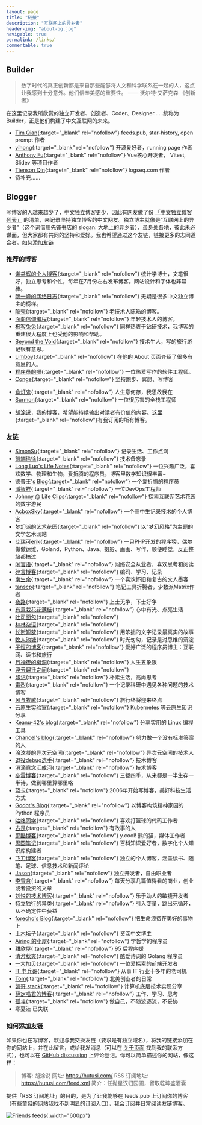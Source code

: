 ```yaml
---
layout: page
title: "链接"
description: "互联网上的异乡者"
header-img: "about-bg.jpg"
navigable: true
permalink: /links/
commentable: true
---
```


## Builder

> 数字时代的真正创新都是来自那些能够将人文和科学联系在一起的人，这点让我感到十分意外。他们信奉美感的重要性。
> —— 沃尔特·艾萨克森 《创新者》

在这里记录我所欣赏的独立开发者、创造者、Coder、Designer……统称为Builder，正是他们构建了中文互联网的未来。

- [Tim Qian](https://timqian.com/){:target="\_blank" rel="nofollow"} feeds.pub, star-history, open prompt 作者
- [yihong](https://github.com/yihong0618){:target="\_blank" rel="nofollow"} 开源爱好者，running page 作者
- [Anthony Fu](https://antfu.me/){:target="\_blank" rel="nofollow"} Vue核心开发者， Vitest, Slidev 等项目作者
- [Tienson Qin](https://github.com/tiensonqin){:target="\_blank" rel="nofollow"} logseq.com 作者
- 待补充……

## Blogger

写博客的人越来越少了，中文独立博客更少，因此有网友做了份 [「中文独立博客列表」](https://github.com/timqian/chinese-independent-blogs) 的清单，来记录坚持独立博客的中文网友。独立博主就像是“互联网上的异乡者”（这个词借用先锋书店的 slogan: 大地上的异乡者），虽身处各地，彼此未必谋面，但大家都有共同的坚持和爱好。我也希望通过这个友链，链接更多的志同道合者。[如何添加友链](/links/#如何添加友链)

### 推荐的博客

- [谢益辉的个人博客](https://yihui.org/){:target="\_blank" rel="nofollow"} 统计学博士，文笔很好，独立思考和个性，每年在7月份左右发布博客。网站设计和字体也非常棒。
- [阮一峰的网络日志](http://www.ruanyifeng.com/blog/){:target="\_blank" rel="nofollow"} 无疑是很多中文独立博主的榜样。
- [酷壳](https://coolshell.cn/){:target="\_blank" rel="nofollow"} 老技术人陈皓的博客。
- [面向信仰编程](https://draveness.me/){:target="\_blank" rel="nofollow"} 年轻技术人的博客。
- [极客兔兔](https://geektutu.com/){:target="\_blank" rel="nofollow"} 同样热衷于钻研技术，我博客的重建很大程度上也受他的影响和帮助。
- [Beyond the Void](https://byvoid.com/){:target="\_blank" rel="nofollow"} 技术牛人，写的旅行游记很有意思。
- [Limboy](https://limboy.me/){:target="\_blank" rel="nofollow"} 在他的 About 页面介绍了很多有意思的人。
- [程序员的喵](https://catcoding.me/){:target="\_blank" rel="nofollow"} 一位热爱写作的软件工程师。
- [Conge](https://conge.github.io/){:target="\_blank" rel="nofollow"} 坚持跑步、冥想、写博客

* [食灯鬼](https://shidenggui.com/){:target="\_blank" rel="nofollow"} 人生意何存，我思故我在
* [Surmon](https://surmon.me){:target="\_blank" rel="nofollow"} 一位很厉害的全栈工程师

- [胡涂说](https://hutusi.com/)，我的博客，希望能持续输出对读者有价值的内容。[这里](https://feeds.pub/hutusi){:target="\_blank" rel="nofollow"}有我订阅的所有博客。

### 友链

- [SimonSu](https://simonsu.cn/){:target="\_blank" rel="nofollow"} 记录生活、工作点滴
- [前端徐徐](https://taotaoxu.com/){:target="\_blank" rel="nofollow"} 技术备忘录
- [Long Luo's Life Notes](https://www.longluo.me/){:target="\_blank" rel="nofollow"} 一位兴趣广泛，喜欢数学、物理和生物，爱折腾的程序员，博客里数学知识很丰富~
- [德普王's Blog](https://depp.wang){:target="\_blank" rel="nofollow"} 一个爱折腾的程序员
- [潘智祥](https://panzhixiang.cn/){:target="\_blank" rel="nofollow"} 一位DevOps工程师
- [Johnny @ Life Clips](https://dwith.com/){:target="\_blank" rel="nofollow"} 探索互联网艺术花园的数字游民
- [AcboxSky](https://index.acbox.lol/){:target="\_blank" rel="nofollow"} 一个高中生记录技术的个人博客
- [梦幻派的艺术花园](https://zeriy.art/){:target="\_blank" rel="nofollow"} 以“梦幻风格”为主题的文学艺术网站
- [艾瑞可erik](https://erik.xyz/){:target="\_blank" rel="nofollow"} 一只PHP开发的程序猿，偶尔做做运维、Goland、Python、Java、摄影、画画、写作、顺便睡觉，反正整站都搞过
- [闲言语](https://ret2neo.cn/){:target="\_blank" rel="nofollow"} 网络安全从业者，喜欢思考和阅读
- [碎言博客](https://suiyan.cc/){:target="\_blank" rel="nofollow"} 编码、学习、记录
- [南生余](https://www.chenii.com/){:target="\_blank" rel="nofollow"} 一个喜欢怀旧和复古的文人墨客
- [tanscp](https://tanscp.com/){:target="\_blank" rel="nofollow"} 笔记工具折腾者，少数派Matrix作者
- [夜路](https://emmm.space/){:target="\_blank" rel="nofollow"} 上士无争，下士好争
- [有意栽花花满枝](https://blog.hjroyal.top){:target="\_blank" rel="nofollow"} 心中有光、点亮生活
- [吐司面包](https://toast.pub){:target="\_blank" rel="nofollow"}
- [林林杂语](https://www.xiaozonglin.cn/){:target="\_blank" rel="nofollow"}
- [长街短梦](https://wangyunzi.com/){:target="\_blank" rel="nofollow"} 用笨拙的文字记录最真实的故事
- [牧人池塘](https://dbanote.com){:target="\_blank" rel="nofollow"} 时光匆匆，记录是对思维的沉淀
- [子恒的博客](https://chestnutheng.cn/){:target="\_blank" rel="nofollow"} 爱好广泛的程序员博主：互联网、读书和旅行
- [月神夜的树洞](http://www.zounuo.cc/){:target="\_blank" rel="nofollow"} 人生五象限
- [浮云翩迁之间](https://blognas.hwb0307.com){:target="\_blank" rel="nofollow"}
- [印记](https://yinji.org/){:target="\_blank" rel="nofollow"} 朴素生活，高尚思考
- [雷烈](https://leilie.top){:target="\_blank" rel="nofollow"} 一个记录科研中遇见各种问题的技术博客
- [风与牧歌](https://blog.besscroft.com){:target="\_blank" rel="nofollow"} 旅行终将迎来终点
- [云原生实验室](https://icloudnative.io){:target="\_blank" rel="nofollow"} Kubernetes 等云原生知识分享
- [Keanu-42's blog](https://keanu-42.cn/){:target="\_blank" rel="nofollow"} 分享实用的 Linux 编程工具
- [Chancel's blog](https://www.chancel.me){:target="\_blank" rel="nofollow"} 努力做一个没有标准答案的人
- [泠泫凝的异次元空间](https://lxnchan.cn){:target="\_blank" rel="nofollow"} 异次元空间的技术人
- [退役debug选手](http://www.debuglive.cn/){:target="\_blank" rel="nofollow"} 技术博客
- [涓滴意念汇成河](http://www.zahui.top/){:target="\_blank" rel="nofollow"} 技术博客
- [冬雷博客](https://www.idonglei.com/){:target="\_blank" rel="nofollow"} 三餐四季，从来都是一半生存一半诗，做到哪里算哪里咯
- [蓝卡](https://www.lanka.cn){:target="\_blank" rel="nofollow"} 2006年开始写博客，美好科技生活方式
- [Godot's Blog](https://iamgodot.com/){:target="\_blank" rel="nofollow"} 以博客构筑精神家园的 Python 程序员
- [咕咚同学](http://gudong.site){:target="\_blank" rel="nofollow"} 喜欢打篮球的代码工作者
- [古是](https://adminsun.com/){:target="\_blank" rel="nofollow"} 有故事的人
- [歪酷博客](https://y.cool/){:target="\_blank" rel="nofollow"} y.cool! 熊的猫，媒体工作者
- [思圆笔记](https://pimgeek.com/){:target="\_blank" rel="nofollow"} 百科知识爱好者，数字化个人知识库构建者
- [飞刀博客](https://www.feidaoboke.com/){:target="\_blank" rel="nofollow"} 独立的个人博客，涵盖读书、随笔、足球、信息技术和新闻评论
- [Jason](https://atjason.com/){:target="\_blank" rel="nofollow"} 独立开发者，自由职业者
- [李雪含](https://dajiayouxuan.com/){:target="\_blank" rel="nofollow"} 每天分享几篇值得看的商业，创业或者投资的文章
- [刘悦的技术博客](https://v3u.cn){:target="\_blank" rel="nofollow"} 乐于助人的敏捷开发者
- [特立独行的异类](https://www.demochen.com){:target="\_blank" rel="nofollow"} 引入变量，跳出死循环，从不确定性中获益
- [forecho's Blog](https://blog.forecho.com){:target="\_blank" rel="nofollow"} 把生命浪费在美好的事物上
- [土木坛子](https://tumutanzi.com/){:target="\_blank" rel="nofollow"} 资深中文博主
- [Airing 的小屋](https://me.ursb.me){:target="\_blank" rel="nofollow"} 学哲学的程序员
- [甜欣屋](https://tcxx.info/){:target="\_blank" rel="nofollow"} 95 后程序媛
- [清澄秋爽](https://dashen.tech/){:target="\_blank" rel="nofollow"} 酷爱诗词的 Golang 程序员
- [一大加贝](https://tianheg.co/){:target="\_blank" rel="nofollow"} 一位爱探索的前端开发者
- [IT 老兵哥](http://www.itlaobingge.com/){:target="\_blank" rel="nofollow"} 从事 IT 行业十多年的老司机
- [Tom](https://ie9.org/){:target="\_blank" rel="nofollow"} 北美创业者的日常
- [凯哥 stack](https://kaige86.com/){:target="\_blank" rel="nofollow"} 计算机底层技术实现分享
- [薛定喵君的博客](http://xuedingmiao.com){:target="\_blank" rel="nofollow"} 工作、学习、思考
- [孤斗](http://d-d.design/){:target="\_blank" rel="nofollow"} 做自己，不随波逐流，不妥协
- ~~寒夏汢~~ 已失联

### 如何添加友链

如果你也在写博客，欢迎与我交换友链（要求是有独立域名），将我的链接添加在你的网站上，并在此留言，或给我发消息（可以在 [关于页面](/about/) 找到我的联系方式），也可以在 [GitHub discussion](https://github.com/hutusi/hutusi.github.com/discussions/118) 上评论登记。你可以简单描述你的网站，像这样：

> 博客: 胡涂说
> 网址: https://hutusi.com/
> RSS 订阅地址: https://hutusi.com/feed.xml
> 简介：任抛星汉归园圃，留取乾坤盛酒囊

提供「RSS 订阅地址」的目的，是为了让我能够在 feeds.pub 上订阅你的博客（有些童鞋的网站我找不到明显的订阅入口），我会订阅并日常阅读友链博客。

![Friends feeds]({{site.images_baseurl}}/site/friends-feeds.png){:width="600px"}
